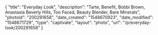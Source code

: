 {
    "title": "Everyday Look",
    "description": "Tarte, Benefit, Bobbi Brown, Anastasia Beverly Hills, Too Faced, Beauty Blender, Bare Minerals",
    "photoId": "200291658",
    "date_created": "1548670923",
    "date_modified": "1548671729",
    "type": "captivate",
    "layout": "photo",
    "url": "\/p\/everyday-look\/200291658"
}